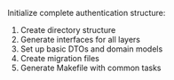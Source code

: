 Initialize complete authentication structure:
1. Create directory structure
2. Generate interfaces for all layers
3. Set up basic DTOs and domain models
4. Create migration files
5. Generate Makefile with common tasks